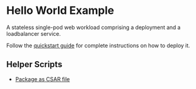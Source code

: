 Hello World Example
===================

A stateless single-pod web workload comprising a deployment and a loadbalancer service.

Follow the [quickstart guide](../../QUICKSTART.md) for complete instructions on how to
deploy it.


Helper Scripts
--------------

* [Package as CSAR file](scripts/build-csar)
